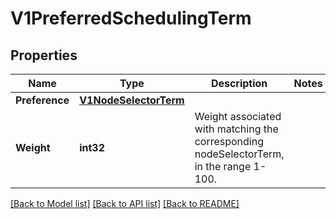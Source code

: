 # V1PreferredSchedulingTerm

## Properties
Name | Type | Description | Notes
------------ | ------------- | ------------- | -------------
**Preference** | [**V1NodeSelectorTerm**](v1.NodeSelectorTerm.md) |  | 
**Weight** | **int32** | Weight associated with matching the corresponding nodeSelectorTerm, in the range 1-100. | 

[[Back to Model list]](../README.md#documentation-for-models) [[Back to API list]](../README.md#documentation-for-api-endpoints) [[Back to README]](../README.md)


